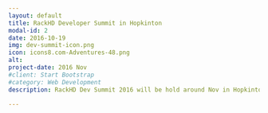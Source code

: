 ```yaml
---
layout: default
title: RackHD Developer Summit in Hopkinton
modal-id: 2
date: 2016-10-19
img: dev-summit-icon.png
icon: icons8.com-Adventures-48.png
alt: 
project-date: 2016 Nov
#client: Start Bootstrap
#category: Web Development
description: RackHD Dev Summit 2016 will be hold around Nov in Hopkinton, MA, at Dell EMC. The Dev Leads and Core Committers will participate and discuss the next step of RackHD. 

---
```

